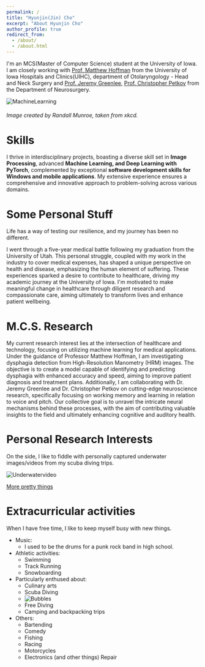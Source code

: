 ```yaml
---
permalink: /
title: "Hyunjin(Jin) Cho"
excerpt: "About Hyunjin Cho"
author_profile: true
redirect_from: 
  - /about/
  - /about.html
---
```


I'm an MCS(Master of Computer Science) student at the University of Iowa. I am closely working with [Prof. Matthew Hoffman](https://uihc.org/providers/matthew-hoffman) from the University of Iowa Hospitals and Clinics(UIHC), department of Otolaryngology - Head and Neck Surgery and [Prof. Jeremy Greenlee](https://medicine.uiowa.edu/neurosurgery/profile/jeremy-greenlee), [Prof. Christopher Petkov](https://medicine.uiowa.edu/neurosurgery/profile/christopher-petkov) from the Department of Neurosurgery.

![MachineLearning](http://UIowaJinCho.github.io/images/ml.jpg)

###### Image created by Randall Munroe, taken from xkcd.


Skills
======
I thrive in interdisciplinary projects, boasting a diverse skill set in **Image Processing**, advanced **Machine Learning, and Deep Learning with PyTorch**, complemented by exceptional **software development skills for Windows and mobile applications**. My extensive experience ensures a comprehensive and innovative approach to problem-solving across various domains.


Some Personal Stuff
======
Life has a way of testing our resilience, and my journey has been no different. 

I went through a five-year medical battle following my graduation from the University of Utah. This personal struggle, coupled with my work in the industry to cover medical expenses, has shaped a unique perspective on health and disease, emphasizing the human element of suffering. These experiences sparked a desire to contribute to healthcare, driving my academic journey at the University of Iowa. I'm motivated to make meaningful change in healthcare through diligent research and compassionate care, aiming ultimately to transform lives and enhance patient wellbeing.


M.C.S. Research
======
My current research interest lies at the intersection of healthcare and technology, focusing on utilizing machine learning for medical applications. Under the guidance of Professor Matthew Hoffman, I am investigating dysphagia detection from High-Resolution Manometry (HRM) images. The objective is to create a model capable of identifying and predicting dysphagia with enhanced accuracy and speed, aiming to improve patient diagnosis and treatment plans. Additionally, I am collaborating with Dr. Jeremy Greenlee and Dr. Christopher Petkov on cutting-edge neuroscience research, specifically focusing on working memory and learning in relation to voice and pitch. Our collective goal is to unravel the intricate neural mechanisms behind these processes, with the aim of contributing valuable insights to the field and ultimately enhancing cognitive and auditory health.

Personal Research Interests
======
On the side, I like to fiddle with personally captured underwater images/videos from my scuba diving trips.

<!-- ![Underwatervideo](http://UIowaJinCho.github.io/files/videos/Underwater.mp4) -->
![Underwatervideo](http://UIowaJinCho.github.io/images/underwater.gif)


[More pretty things](https://www.linkedin.com/posts/ipdiss_gopro-diveroid-underwatercamera-activity-6912387474770075648-sKWI?utm_source=share&utm_medium=member_desktop)


Extracurricular activities
======
When I have free time, I like to keep myself busy with new things.

* Music:
  * I used to be the drums for a punk rock band in high school.
* Athletic activities:
  * Swimming 
  * Track Running 
  * Snowboarding
* Particularly enthused about:
  * Culinary arts
  * Scuba Diving
  * ![Bubbles](http://UIowaJinCho.github.io/images/bubbles.gif)
  * Free Diving
  * Camping and backpacking trips
* Others:
  * Bartending
  * Comedy
  * Fishing
  * Racing
  * Motorcycles
  * Electronics (and other things) Repair
